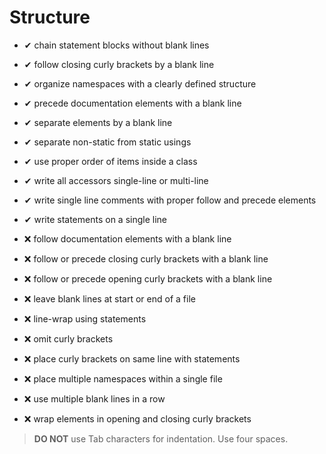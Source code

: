 # Structure

* ✔ chain statement blocks without blank lines
* ✔ follow closing curly brackets by a blank line
* ✔ organize namespaces with a clearly defined structure
* ✔ precede documentation elements with a blank line
* ✔ separate elements by a blank line
* ✔ separate non-static from static usings
* ✔ use proper order of items inside a class
* ✔ write all accessors single-line or multi-line
* ✔ write single line comments with proper follow and precede elements
* ✔ write statements on a single line  


* ❌ follow documentation elements with a blank line
* ❌ follow or precede closing curly brackets with a blank line
* ❌ follow or precede opening curly brackets with a blank line
* ❌ leave blank lines at start or end of a file
* ❌ line-wrap using statements
* ❌ omit curly brackets
* ❌ place curly brackets on same line with statements
* ❌ place multiple namespaces within a single file
* ❌ use multiple blank lines in a row
* ❌ wrap elements in opening and closing curly brackets  


> **DO NOT** use Tab characters for indentation. Use four spaces.
